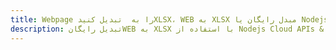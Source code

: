 ---title: Webpage را به  تبدیل کنیدXLSX، WEB به XLSX مبدل رایگان یا Nodejs SDKdescription: تبدیل رایگانWEB به XLSX با استفاده از Nodejs Cloud APIs & SDK همچنین اسناد PDF را در Cloud ایجاد، ویرایش و رندر کنید.---